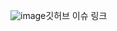![image](https://user-images.githubusercontent.com/28651203/65392853-4f8cf380-ddb4-11e9-9985-31223aad0724.jpg)깃허브 이슈 링크